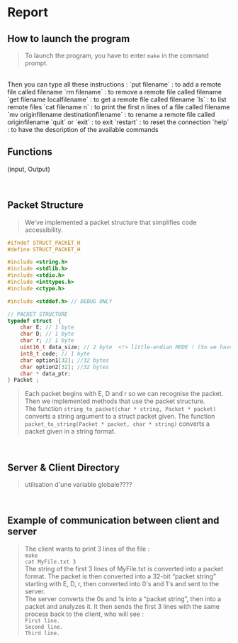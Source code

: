 # **Report**


## **How to launch the program**  

> To launch the program, you have to enter `make` in the command prompt.  
<br />
Then you can type all these instructions :  
`put filename` : to add a remote file called filename  
`rm filename` : to remove a remote file called filename  
`get filename localfilename` : to get a remote file called filename  
`ls` : to list remote files  
`cat filename n` : to print the first n lines of a file called filename  
`mv originfilename destinationfilename` : to rename a remote file called originfilename  
`quit` or `exit` : to exit  
`restart` : to reset the connection  
`help` : to have the description of the available commands  

<br />

## **Functions**  

(input, Output)

<br />

## **Packet Structure**  

> We've implemented a packet structure that simplifies code accessibility. 

```c
#ifndef STRUCT_PACKET_H
#define STRUCT_PACKET_H

#include <string.h>
#include <stdlib.h>
#include <stdio.h>
#include <inttypes.h>
#include <ctype.h>

#include <stddef.h> // DEBUG ONLY

// PACKET STRUCTURE
typedef struct  {
	char E; // 1 byte
	char D; // 1 byte
	char r; // 1 byte
	uint16_t data_size; // 2 byte  <!> little-endian MODE ! (So we have to swap from little-endian to big-endian order)
	int8_t code; // 1 byte
	char option1[32]; //32 bytes
	char option2[32]; //32 bytes
	char * data_ptr;
} Packet ;
```
> Each packet begins with E, D and r so we can recognise the packet.  
Then we implemented methods that use the packet structure.  
The function ```string_to_packet(char * string, Packet * packet)``` converts a string argument to a struct packet given.
The function ```packet_to_string(Packet * packet, char * string)``` converts a packet given in a string format.


<br />

## **Server & Client Directory**
> utilisation d'une variable globale????



<br />

## **Example of communication between client and server**

> The client wants to print 3 lines of the file :  
```make```  
```cat MyFile.txt 3```  
The string of the first 3 lines of MyFile.txt is converted into a packet format. The packet is then converted into a 32-bit “packet string” starting with E, D, r, then converted into 0's and 1's and sent to the server.  
The server converts the 0s and 1s into a “packet string”, then into a packet and analyzes it. It then sends the first 3 lines with the same process back to the client, who will see :  
```First line.```  
```Second line.```  
```Third line.```  